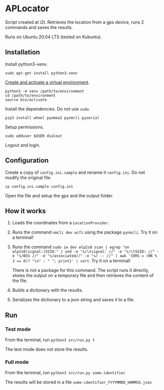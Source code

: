 # APLocator

Script created at i2t. Retrieves the location from a gps device, runs 2 commands and saves the results.

Runs on Ubuntu 20.04 LTS (tested on Kubuntu).

## Installation

Install python3-venv.

```
sudo apt-get install python3-venv
```

[Create and activate a virtual environment](https://docs.python.org/3/library/venv.html).

```
python3 -m venv /path/to/environment
cd /path/to/environment
source bin/activate
```

Install the dependencies. Do not use `sudo`.

```
pip3 install wheel pynmea2 pynmcli pyserial
```

Setup permissions.

```
sudo adduser $USER dialout
```

Logout and login.

## Configuration

Create a copy of `config.ini.sample` and rename it `config.ini`. Do not modify the original file.

```
cp config.ini.sample config.ini
```

Open the file and setup the gps and the output folder.

## How it works

1. Loads the coordinates from a `LocationProvider`.
2. Runs the command `nmcli dev wifi` using the package `pynmcli`. Try it on a terminal!
3. Runs the command `sudo iw dev wlp2s0 scan | egrep "on wlp2s0|signal:|SSID:" | sed -e "s/\tsignal: //" -e "s/\tSSID: //" -e "s/BSS //" -e "s/associated//" -e "s/ -- //" | awk '{ORS = (NR % 3 == 0)? "\n" : " "; print}' | sort`. Try it on a terminal!

    There is not a package for this command. The script runs it directly, stores the output on a temporary file and then retrieves the content of the file.

4. Builds a dictionary with the results.
5. Serializes the dictionary to a json string and saves it to a file.

## Run

### Test mode

From the terminal, run `python3 src/run.py t`

The test mode does not store the results.

### Full mode

From the terminal, run `python3 src/run.py some-identifier`

The results will be stored in a file `some-identifier_YYYYMMDD_HHMMSS.json`